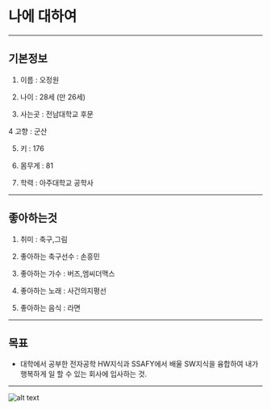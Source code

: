 # 나에 대하여



---
## 기본정보




1. 이름 : 오정원

2. 나이 : 28세 (만 26세)

3. 사는곳 : 전남대학교 후문

4  고향 : 군산

5. 키 : 176

6. 몸무게 : 81

7. 학력 : 아주대학교 공학사

---
## 좋아하는것



1. 취미 : 축구,그림

2. 좋아하는 축구선수 : 손흥민

3. 좋아하는 가수 : 버즈,엠씨더맥스

4. 좋아하는 노래 : 사건의지평선

5. 좋아하는 음식 : 라면

---

## 목표



- 대학에서 공부한 전자공학 HW지식과 SSAFY에서 배울 SW지식을 융합하여 
내가 행복하게 일 할 수 있는 회사에 입사하는 것.


---
![alt text](./master/asdf.)
